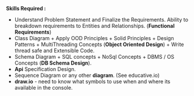 **Skills Required :**

- Understand Problem Statement and Finalize the Requirements. Ability to breakdown requirements to Entities and Relationships. (**Functional Requirements**)
- Class Diagram + Apply OOD Principles + Solid Principles + Design Patterns + MultiThreading Concepts (**Object Oriented Design**) + Write thread safe and Extensible Code.
- Schema Diagram + SQL concepts + NoSql Concepts + DBMS / OS Concepts (**DB Schema Design**).
- **Api** Specification Design.
- Sequence Diagram or any other **diagram**. (See educative.io)
- **draw.io** - need to know what symbols to use when and where its available in the console.
